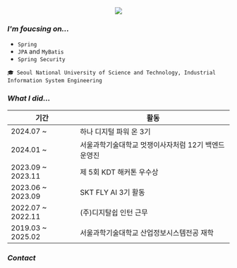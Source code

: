 <div align ="center">
  <img src="https://github.com/se0hyun/se0hyun/assets/79033073/a9f93951-cc90-4f8c-b442-405c1d97b7ed"/>
</div>

### *I'm foucsing on...* 
- `Spring`
- `JPA` and `MyBatis`
- `Spring Security`


```
🎓 Seoul National University of Science and Technology, Industrial Information System Engineering 
```


### *What I did...*

| 기간 | 활동 | 
| --- | --- | 
| 2024.07 ~ | 하나 디지털 파워 온 3기 |
| 2024.01 ~ | 서울과학기술대학교 멋쟁이사자처럼 12기 백엔드 운영진| 
| 2023.09 ~ 2023.11 | 제 5회 KDT 해커톤 우수상 |
| 2023.06 ~ 2023.09 | SKT FLY AI 3기 활동|
| 2022.07 ~ 2022.11 | (주)디지탈쉽 인턴 근무|
| 2019.03 ~ 2025.02 | 서울과학기술대학교 산업정보시스템전공 재학 |


### *Contact*



<!--
<div style="display: flex; align-items: center; justify-content: center; background-color: #262626; padding: 10px;">
    <img src="https://github-readme-stats.vercel.app/api?username=se0hyun&hide=stars,contribs&count_private=true&show_icons=true&theme=vue&title_color=00F6FF&text_color=FFFFFF&icon_color=00F6FF&bg_color=262626" alt="stats" style="margin-right: 20px;" />
    <img src="https://github-readme-stats.vercel.app/api/top-langs/?username=se0hyun&layout=compact&bg_color=262626&title_color=00F6FF" alt="toplangs" />
</div>-->

<!--
![Hits](https://hits.seeyoufarm.com/api/count/incr/badge.svg?url=https%3A%2F%2Fgithub.com%2Fse0hyun&count_bg=%230B666A&title_bg=%2397FEED&icon=&icon_color=%23000000&title=hits&edge_flat=false)-->

<!--
**se0hyun/se0hyun** is a ✨ _special_ ✨ repository because its `README.md` (this file) appears on your GitHub profile.

Here are some ideas to get you started:

- 🔭 I’m currently working on ...
- 🌱 I’m currently learning ...
- 👯 I’m looking to collaborate on ...
- 🤔 I’m looking for help with ...
- 💬 Ask me about ...
- 📫 How to reach me: ...
- 😄 Pronouns: ...
- ⚡ Fun fact: ...
-->
